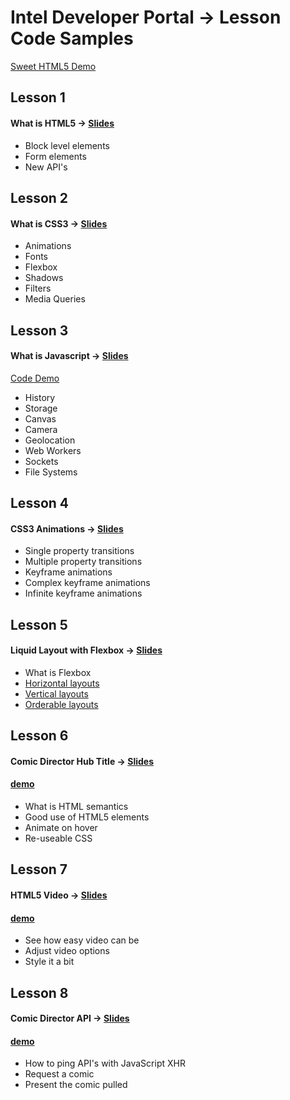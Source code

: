# Intel Developer Portal → Lesson Code Samples  
[Sweet HTML5 Demo](http://ratiointeractive.github.com/Intel-DeveloperPortal_LessonCodeSamples/)

## Lesson 1
#### What is HTML5 → [Slides](http://www.rvl.io/nerdydork/lesson-1)
 - Block level elements
 - Form elements
 - New API's



## Lesson 2
#### What is CSS3 → [Slides](http://www.rvl.io/nerdydork/lesson-2)
 - Animations
 - Fonts
 - Flexbox
 - Shadows
 - Filters
 - Media Queries



## Lesson 3
#### What is Javascript → [Slides](http://www.rvl.io/nerdydork/lesson-3)
[Code Demo](http://ratiointeractive.github.com/Intel-DeveloperPortal_LessonCodeSamples/)
 - History
 - Storage
 - Canvas
 - Camera
 - Geolocation
 - Web Workers
 - Sockets
 - File Systems



## Lesson 4
#### CSS3 Animations → [Slides](http://www.rvl.io/nerdydork/lesson-4)
 - Single property transitions
 - Multiple property transitions
 - Keyframe animations
 - Complex keyframe animations
 - Infinite keyframe animations



## Lesson 5
#### Liquid Layout with Flexbox → [Slides](http://www.rvl.io/nerdydork/lesson-5)
 - What is Flexbox
 - [Horizontal layouts](http://ratiointeractive.github.com/Intel-DeveloperPortal_LessonCodeSamples/lesson/5/horizontal.html)
 - [Vertical layouts](http://ratiointeractive.github.com/Intel-DeveloperPortal_LessonCodeSamples/lesson/5/vertical.html)
 - [Orderable layouts](http://ratiointeractive.github.com/Intel-DeveloperPortal_LessonCodeSamples/lesson/5/orderable.html)



## Lesson 6
#### Comic Director Hub Title → [Slides](http://www.rvl.io/nerdydork/lesson-6)
#### [demo](http://ratiointeractive.github.com/Intel-DeveloperPortal_LessonCodeSamples/lesson/6/)
 - What is HTML semantics
 - Good use of HTML5 elements
 - Animate on hover
 - Re-useable CSS



## Lesson 7
#### HTML5 Video → [Slides](http://www.rvl.io/nerdydork/lesson-7)
#### [demo](http://ratiointeractive.github.com/Intel-DeveloperPortal_LessonCodeSamples/lesson/7/)
 - See how easy video can be
 - Adjust video options
 - Style it a bit



## Lesson 8
#### Comic Director API → [Slides](http://www.rvl.io/nerdydork/lesson-8)
#### [demo](http://ratiointeractive.github.com/Intel-DeveloperPortal_LessonCodeSamples/lesson/8/)
 - How to ping API's with JavaScript XHR
 - Request a comic
 - Present the comic pulled